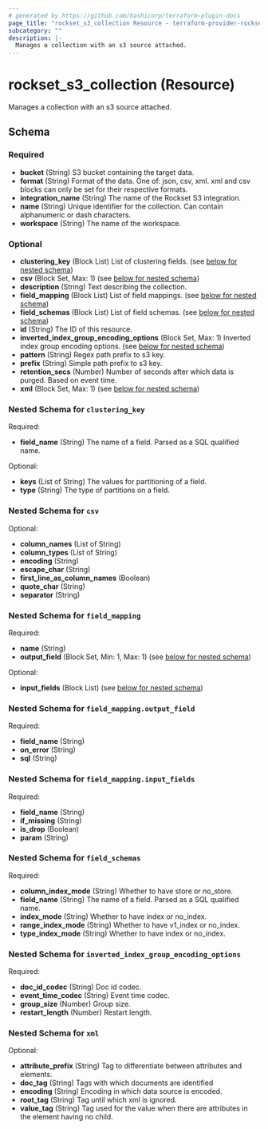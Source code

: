 ```yaml
---
# generated by https://github.com/hashicorp/terraform-plugin-docs
page_title: "rockset_s3_collection Resource - terraform-provider-rockset"
subcategory: ""
description: |-
  Manages a collection with an s3 source attached.
---
```


# rockset_s3_collection (Resource)

Manages a collection with an s3 source attached.



<!-- schema generated by tfplugindocs -->
## Schema

### Required

- **bucket** (String) S3 bucket containing the target data.
- **format** (String) Format of the data. One of: json, csv, xml. xml and csv blocks can only be set for their respective formats.
- **integration_name** (String) The name of the Rockset S3 integration.
- **name** (String) Unique identifier for the collection. Can contain alphanumeric or dash characters.
- **workspace** (String) The name of the workspace.

### Optional

- **clustering_key** (Block List) List of clustering fields. (see [below for nested schema](#nestedblock--clustering_key))
- **csv** (Block Set, Max: 1) (see [below for nested schema](#nestedblock--csv))
- **description** (String) Text describing the collection.
- **field_mapping** (Block List) List of field mappings. (see [below for nested schema](#nestedblock--field_mapping))
- **field_schemas** (Block List) List of field schemas. (see [below for nested schema](#nestedblock--field_schemas))
- **id** (String) The ID of this resource.
- **inverted_index_group_encoding_options** (Block Set, Max: 1) Inverted index group encoding options. (see [below for nested schema](#nestedblock--inverted_index_group_encoding_options))
- **pattern** (String) Regex path prefix to s3 key.
- **prefix** (String) Simple path prefix to s3 key.
- **retention_secs** (Number) Number of seconds after which data is purged. Based on event time.
- **xml** (Block Set, Max: 1) (see [below for nested schema](#nestedblock--xml))

<a id="nestedblock--clustering_key"></a>
### Nested Schema for `clustering_key`

Required:

- **field_name** (String) The name of a field. Parsed as a SQL qualified name.

Optional:

- **keys** (List of String) The values for partitioning of a field.
- **type** (String) The type of partitions on a field.


<a id="nestedblock--csv"></a>
### Nested Schema for `csv`

Optional:

- **column_names** (List of String)
- **column_types** (List of String)
- **encoding** (String)
- **escape_char** (String)
- **first_line_as_column_names** (Boolean)
- **quote_char** (String)
- **separator** (String)


<a id="nestedblock--field_mapping"></a>
### Nested Schema for `field_mapping`

Required:

- **name** (String)
- **output_field** (Block Set, Min: 1, Max: 1) (see [below for nested schema](#nestedblock--field_mapping--output_field))

Optional:

- **input_fields** (Block List) (see [below for nested schema](#nestedblock--field_mapping--input_fields))

<a id="nestedblock--field_mapping--output_field"></a>
### Nested Schema for `field_mapping.output_field`

Required:

- **field_name** (String)
- **on_error** (String)
- **sql** (String)


<a id="nestedblock--field_mapping--input_fields"></a>
### Nested Schema for `field_mapping.input_fields`

Required:

- **field_name** (String)
- **if_missing** (String)
- **is_drop** (Boolean)
- **param** (String)



<a id="nestedblock--field_schemas"></a>
### Nested Schema for `field_schemas`

Required:

- **column_index_mode** (String) Whether to have store or no_store.
- **field_name** (String) The name of a field. Parsed as a SQL qualified name.
- **index_mode** (String) Whether to have index or no_index.
- **range_index_mode** (String) Whether to have v1_index or no_index.
- **type_index_mode** (String) Whether to have index or no_index.


<a id="nestedblock--inverted_index_group_encoding_options"></a>
### Nested Schema for `inverted_index_group_encoding_options`

Required:

- **doc_id_codec** (String) Doc id codec.
- **event_time_codec** (String) Event time codec.
- **group_size** (Number) Group size.
- **restart_length** (Number) Restart length.


<a id="nestedblock--xml"></a>
### Nested Schema for `xml`

Optional:

- **attribute_prefix** (String) Tag to differentiate between attributes and elements.
- **doc_tag** (String) Tags with which documents are identified
- **encoding** (String) Encoding in which data source is encoded.
- **root_tag** (String) Tag until which xml is ignored.
- **value_tag** (String) Tag used for the value when there are attributes in the element having no child.



